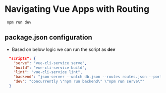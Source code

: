 # Navigating Vue Apps with Routing

```shell
 npm run dev
```

## package.json configuration

- Based on below logic we can run the script as **dev**

```json
  "scripts": {
    "serve": "vue-cli-service serve",
    "build": "vue-cli-service build",
    "lint": "vue-cli-service lint",
    "backend": "json-server --watch db.json --routes routes.json --port 8888 --middlewares ./node_modules/json-server-reset",
    "dev": "concurrently \"npm run backend\" \"npm run serve\""
  }
```
